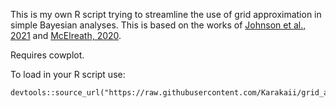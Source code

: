 This is my own R script trying to streamline the use of grid approximation in simple Bayesian analyses. 
This is based on the works of [Johnson et al., 2021](https://www.bayesrulesbook.com/chapter-6.html#grid-approximation) and [McElreath, 2020](https://xcelab.net/rm/statistical-rethinking/).

Requires cowplot.

To load in your R script use:
```{r}
devtools::source_url("https://raw.githubusercontent.com/Karakaii/grid_approximation/main/grid_approximation.R")
```